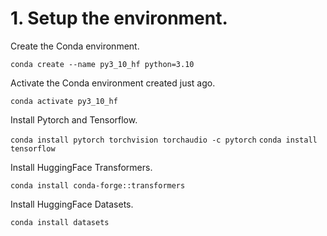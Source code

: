 # 1. Setup the environment.


Create the Conda environment.

`conda create --name py3_10_hf python=3.10`

Activate the Conda environment created just ago.

`conda activate py3_10_hf`


Install Pytorch and Tensorflow.


`conda install pytorch torchvision torchaudio -c pytorch`
`conda install tensorflow`

Install HuggingFace Transformers.

`conda install conda-forge::transformers`

Install HuggingFace Datasets.

`conda install datasets`
